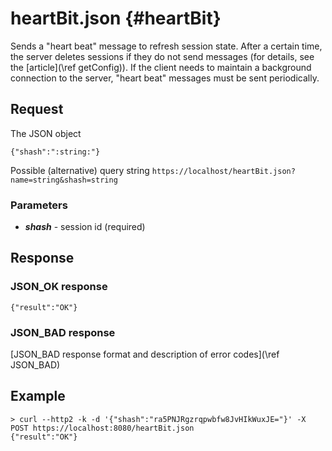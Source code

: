 heartBit.json {#heartBit}
==========

Sends a "heart beat" message to refresh session state. After a certain time, the server deletes sessions if they do not send messages (for details, see the [article](\ref getConfig)). If the client needs to maintain a background connection to the server, "heart beat" messages must be sent periodically. 

Request
------------

The JSON object

~~~~~~~~~~~~~{.java}
{"shash":":string:"}
~~~~~~~~~~~~~

Possible (alternative) query string
`https://localhost/heartBit.json?name=string&shash=string`

<h3>Parameters</h3>

* _**shash**_ - session id (required)

Response
------------

<h3>JSON_OK response</h3>

~~~~~~~~~~~~~{.java}
{"result":"OK"}
~~~~~~~~~~~~~

<h3>JSON_BAD response</h3>
[JSON_BAD response format and description of error codes](\ref JSON_BAD) 

Example
------------
```
> curl --http2 -k -d '{"shash":"ra5PNJRgzrqpwbfw8JvHIkWuxJE="}' -X POST https://localhost:8080/heartBit.json
{"result":"OK"}
```
